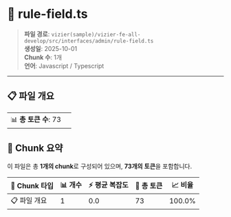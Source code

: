 # 📄 rule-field.ts

> **파일 경로**: `vizier(sample)/vizier-fe-all-develop/src/interfaces/admin/rule-field.ts`  
> **생성일**: 2025-10-01  
> **Chunk 수**: 1개  
> **언어**: Javascript / Typescript
---


## 📋 파일 개요

| | |
|--|--|
| 📊 **총 토큰 수**: 73 |  |






## 🧩 Chunk 요약

이 파일은 총 **1개의 chunk**로 구성되어 있으며, **73개의 토큰**을 포함합니다.

| 🧩 Chunk 타입 | 📊 개수 | ⚡ 평균 복잡도 | 📝 총 토큰 | 📈 비율 |
|---------------|--------|-------------|----------|--------|
| 📋 파일 개요 | 1 | 0.0 | 73 | 100.0% |


